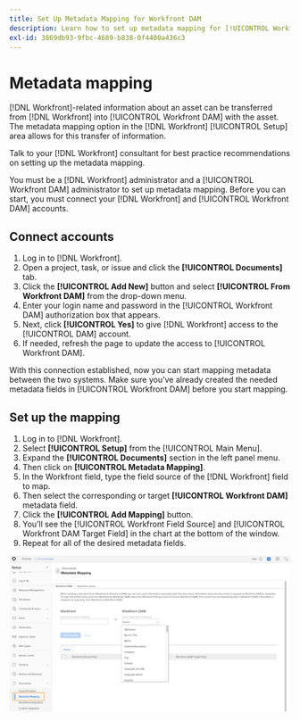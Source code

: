 ```yaml
---
title: Set Up Metadata Mapping for Workfront DAM
description: Learn how to set up metadata mapping for [!UICONTROL Workfront DAM].
exl-id: 3869db93-9fbc-4689-b838-0f4400a436c3
---
```

# Metadata mapping

[!DNL Workfront]-related information about an asset can be transferred from [!DNL Workfront] into [!UICONTROL Workfront DAM] with the asset. The metadata mapping option in the [!DNL Workfront] [!UICONTROL Setup] area allows for this transfer of information.

Talk to your [!DNL Workfront] consultant for best practice recommendations on setting up the metadata mapping.

You must be a [!DNL Workfront] administrator and a [!UICONTROL Workfront DAM] administrator to set up metadata mapping. Before you can start, you must connect your [!DNL Workfront] and [!UICONTROL Workfront DAM] accounts.

## Connect accounts

1. Log in to [!DNL Workfront].
1. Open a project, task, or issue and click the **[!UICONTROL Documents]** tab.
1. Click the **[!UICONTROL Add New]** button and select **[!UICONTROL From Workfront DAM]** from the drop-down menu.
1. Enter your login name and password in the [!UICONTROL Workfront DAM] authorization box that appears.
1. Next, click **[!UICONTROL Yes]** to give [!DNL Workfront] access to the [!UICONTROL DAM] account.
1. If needed, refresh the page to update the access to [!UICONTROL Workfront DAM].

With this connection established, now you can start mapping metadata between the two systems. Make sure you’ve already created the needed metadata fields in [!UICONTROL Workfront DAM] before you start mapping.

## Set up the mapping

1. Log in to [!DNL Workfront].
1. Select **[!UICONTROL Setup]** from the [!UICONTROL Main Menu].
1. Expand the **[!UICONTROL Documents]** section in the left panel menu.
1. Then click on **[!UICONTROL Metadata Mapping]**.
1. In the Workfront field, type the field source of the [!DNL Workfront] field to map.
1. Then select the corresponding or target **[!UICONTROL Workfront DAM]** metadata field.
1. Click the **[!UICONTROL Add Mapping]** button.
1. You’ll see the [!UICONTROL Workfront Field Source] and [!UICONTROL Workfront DAM Target Field] in the chart at the bottom of the window.
1. Repeat for all of the desired metadata fields.

![A screenshot of the [!UICONTROL Metadata Mapping] screen in [!DNL Workfront]](assets/01-metadata-mapping.png)
